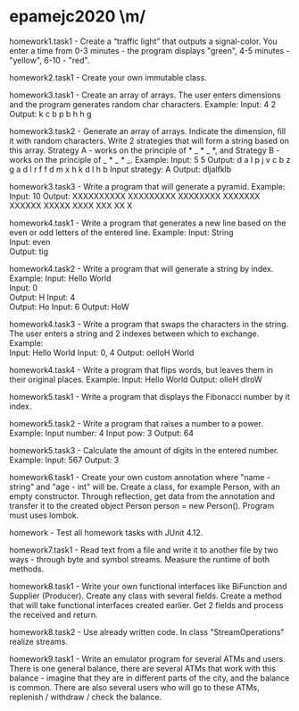# epamejc2020 \m/ 

homework1.task1 -  Create a “traffic light” that outputs a signal-color. You enter a time from 0-3 minutes 
                   - the program displays "green", 4-5 minutes - "yellow", 6-10 - "red". 
                   
homework2.task1 -  Create your own immutable class.

homework3.task1 -  Create an array of arrays. The user enters dimensions and the program generates random char 
                   characters. 
                   Example:
                   Input: 4 2
                   Output:
                   k c
                   b p
                   b h
                   h g     
                   
homework3.task2 -  Generate an array of arrays. Indicate the dimension, fill it with random characters. Write 
                   2 strategies that will form a string based on this array. Strategy A - works on the principle 
                   of * _ * _ *, and Strategy B - works on the principle of _ * _ * _. 
                   Example:
                   Input: 5 5
                   Output: 
                   d a l p j 
                   v c b z g 
                   a d l r f 
                   f d m x h 
                   k d l h b 
                   Input strategy: A
                   Output: dljalfklb
                   
homework3.task3 -  Write a program that will generate a pyramid. 
                   Example:                   
                   Input: 10
                   Output: 
                   XXXXXXXXXX
                   XXXXXXXXX
                   XXXXXXXX
                   XXXXXXX
                   XXXXXX
                   XXXXX
                   XXXX
                   XXX
                   XX
                   X
                   
homework4.task1 -  Write a program that generates a new line based on the even or odd letters of the entered line.
                   Example:
                   Input: String       
                   Input: even        
                   Output: tig
                   
homework4.task2 -  Write a program that will generate a string by index. 
                   Example:
                   Input: Hello World     
                   Input: 0  
                   Output: H 
                   Input: 4  
                   Output: Ho 
                   Input: 6
                   Output: HoW
                 
homework4.task3 -  Write a program that swaps the characters in the string. The user enters a string and 2 indexes 
                   between which to exchange. 
                   Example:                                    
                   Input: Hello World
                   Input: 0, 4
                   Output: oelloH World

homework4.task4 -  Write a program that flips words, but leaves them in their original places. 
                   Example:
                   Input: Hello World
                   Output: olleH dlroW
 
homework5.task1 -  Write a program that displays the Fibonacci number by it index.

homework5.task2 -  Write a program that raises a number to a power.
                   Example:
                   Input number: 4
                   Input pow: 3
                   Output: 64

homework5.task3 -  Calculate the amount of digits in the entered number.
                   Example:
                   Input: 567
                   Output: 3
 
homework6.task1 -  Create your own custom annotation where "name - string" and "age - int" will be.
                   Create a class, for example Person, with an empty constructor. Through reflection, get data from 
                   the annotation and transfer it to the created object Person person = new Person(). Program must uses
                   lombok. 
                   
homework        -  Test all homework tasks with JUnit 4.12.           
                   
homework7.task1 -  Read text from a file and write it to another file by two ways - through byte and symbol streams. 
                   Measure the runtime of both methods.                                   
                   
homework8.task1 -  Write your own functional interfaces like BiFunction and Supplier (Producer).
                   Create any class with several fields. Create a method that will take functional interfaces created 
                   earlier. Get 2 fields and process the received and return.               
                   
homework8.task2 -  Use already written code.
                   In class "StreamOperations" realize streams.
                   
homework9.task1 -  Write an emulator program for several ATMs and users. There is one general balance, 
                   there are several ATMs that work with this balance - imagine that they are in different parts of the 
                   city, and the balance is common. There are also several users who will go to these ATMs, 
                   replenish / withdraw / check the balance.
                   
                   


